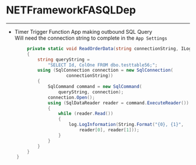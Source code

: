 # NETFrameworkFASQLDep
---  
- Timer Trigger Function App making outbound SQL Query  
        Will need the connection string to complete in the ```App Settings```

```C#
        private static void ReadOrderData(string connectionString, ILogger log)
        {
            string queryString =
                "SELECT Id, ColOne FROM dbo.testtable56;";
            using (SqlConnection connection = new SqlConnection(
                       connectionString))
            {
                SqlCommand command = new SqlCommand(
                    queryString, connection);
                connection.Open();
                using (SqlDataReader reader = command.ExecuteReader())
                {
                    while (reader.Read())
                    {
                        log.LogInformation(String.Format("{0}, {1}",
                            reader[0], reader[1]));
                    }
                }
            }
        }
    }
```
